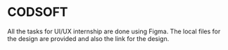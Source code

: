 # CODSOFT
All the tasks for UI/UX internship are done using Figma.
The local files for the design are provided and also the link for the design.
